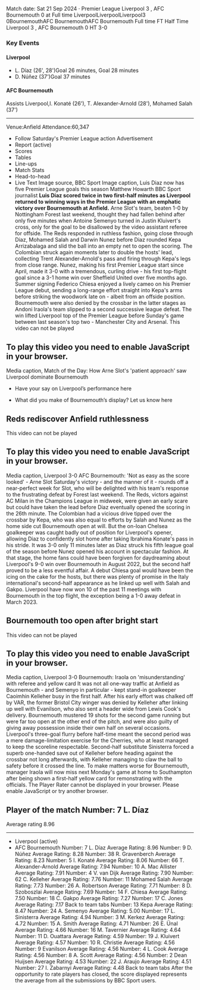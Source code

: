 Match date: Sat 21 Sep 2024
‧
Premier League
Liverpool 3 , AFC Bournemouth 0 at Full time
LiverpoolLiverpoolLiverpool3
0BournemouthAFC BournemouthAFC Bournemouth
Full time
FT
Half Time Liverpool 3 , AFC Bournemouth 0
HT 3-0
### Key Events
#### Liverpool
-   L. Díaz (26', 28')Goal 26 minutes, Goal 28 minutes
-   D. Núñez (37')Goal 37 minutes
#### AFC Bournemouth
Assists
Liverpool,I. Konaté (26'), T. Alexander-Arnold (28'), Mohamed Salah (37')
___
Venue:Anfield
Attendance:60,347
-   Follow Saturday's Premier League action
Advertisement
-   Report (active)
-   Scores
-   Tables
-   Line-ups
-   Match Stats
-   Head-to-head
-   Live Text
Image source, BBC Sport
Image caption,
Luis Diaz now has five Premier League goals this season
Matthew Howarth
BBC Sport journalist
**Luis Diaz scored twice in two first-half minutes as Liverpool returned to winning ways in the Premier League with an emphatic victory over Bournemouth at Anfield.**
Arne Slot's team, beaten 1-0 by Nottingham Forest last weekend, thought they had fallen behind after only five minutes when Antoine Semenyo turned in Justin Kluivert's cross, only for the goal to be disallowed by the video assistant referee for offside.
The Reds responded in ruthless fashion, going close through Diaz, Mohamed Salah and Darwin Nunez before Diaz rounded Kepa Arrizabalaga and slid the ball into an empty net to open the scoring.
The Colombian struck again moments later to double the hosts' lead, collecting Trent Alexander-Arnold's pass and firing through Kepa's legs from close range.
Nunez, making his first Premier League start since April, made it 3-0 with a tremendous, curling drive - his first top-flight goal since a 3-1 home win over Sheffield United over five months ago.
Summer signing Federico Chiesa enjoyed a lively cameo on his Premier League debut, sending a long-range effort straight into Kepa's arms before striking the woodwork late on - albeit from an offside position.
Bournemouth were also denied by the crossbar in the latter stages as Andoni Iraola's team slipped to a second successive league defeat.
The win lifted Liverpool top of the Premier League before Sunday's game between last season's top two - Manchester City and Arsenal.
This video can not be played
## To play this video you need to enable JavaScript in your browser.
Media caption,
Match of the Day: How Arne Slot's 'patient approach' saw Liverpool dominate Bournemouth
-   Have your say on Liverpool’s performance here
    
-   What did you make of Bournemouth’s display? Let us know here
    
## Reds rediscover Anfield ruthlessness
This video can not be played
## To play this video you need to enable JavaScript in your browser.
Media caption,
Liverpool 3-0 AFC Bournemouth: 'Not as easy as the score looked' - Arne Slot
Saturday's victory - and the manner of it - rounds off a near-perfect week for Slot, who will be delighted with his team's response to the frustrating defeat by Forest last weekend.
The Reds, victors against AC Milan in the Champions League in midweek, were given an early scare but could have taken the lead before Diaz eventually opened the scoring in the 26th minute.
The Colombian had a vicious drive tipped over the crossbar by Kepa, who was also equal to efforts by Salah and Nunez as the home side cut Bournemouth open at will.
But the on-loan Chelsea goalkeeper was caught badly out of position for Liverpool's opener, allowing Diaz to confidently slot home after taking Ibrahima Konate's pass in his stride.
It was 3-0 only 11 minutes later as Diaz struck his fifth league goal of the season before Nunez opened his account in spectacular fashion.
At that stage, the home fans could have been forgiven for daydreaming about Liverpool's 9-0 win over Bournemouth in August 2022, but the second half proved to be a less eventful affair.
A debut Chiesa goal would have been the icing on the cake for the hosts, but there was plenty of promise in the Italy international's second-half appearance as he linked up well with Salah and Gakpo.
Liverpool have now won 10 of the past 11 meetings with Bournemouth in the top flight, the exception being a 1-0 away defeat in March 2023.
## Bournemouth too open after bright start
This video can not be played
## To play this video you need to enable JavaScript in your browser.
Media caption,
Liverpool 3-0 Bournemouth: Iraola on 'misunderstanding' with referee and yellow card
It was not all one-way traffic at Anfield as Bournemouth - and Semenyo in particular - kept stand-in goalkeeper Caoimhin Kelleher busy in the first half.
After his early effort was chalked off by VAR, the former Bristol City winger was denied by Kelleher after linking up well with Evanilson, who also sent a header wide from Lewis Cook's delivery.
Bournemouth mustered 19 shots for the second game running but were far too open at the other end of the pitch, and were also guilty of giving away possession inside their own half on several occasions.
Liverpool's three-goal flurry before half-time meant the second period was a mere damage-limitation exercise for the Cherries, who at least managed to keep the scoreline respectable.
Second-half substitute Sinisterra forced a superb one-handed save out of Kelleher before heading against the crossbar not long afterwards, with Kelleher managing to claw the ball to safety before it crossed the line.
To make matters worse for Bournemouth, manager Iraola will now miss next Monday's game at home to Southampton after being shown a first-half yellow card for remonstrating with the officials.
The Player Rater cannot be displayed in your browser. Please enable JavaScript or try another browser.
## Player of the match Number: 7 L. Díaz
Average rating 8.96
___
-   Liverpool (active)
-   AFC Bournemouth
Number: 7 L. Díaz
Average Rating: 8.96
Number: 9 D. Núñez
Average Rating: 8.28
Number: 38 R. Gravenberch
Average Rating: 8.23
Number: 5 I. Konaté
Average Rating: 8.06
Number: 66 T. Alexander-Arnold
Average Rating: 7.94
Number: 10 A. Mac Allister
Average Rating: 7.91
Number: 4 V. van Dijk
Average Rating: 7.90
Number: 62 C. Kelleher
Average Rating: 7.76
Number: 11 Mohamed Salah
Average Rating: 7.73
Number: 26 A. Robertson
Average Rating: 7.71
Number: 8 D. Szoboszlai
Average Rating: 7.69
Number: 14 F. Chiesa
Average Rating: 7.50
Number: 18 C. Gakpo
Average Rating: 7.27
Number: 17 C. Jones
Average Rating: 7.17
Back to team tabs
Number: 13 Kepa
Average Rating: 8.47
Number: 24 A. Semenyo
Average Rating: 5.00
Number: 17 L. Sinisterra
Average Rating: 4.94
Number: 3 M. Kerkez
Average Rating: 4.72
Number: 15 A. Smith
Average Rating: 4.71
Number: 26 E. Ünal
Average Rating: 4.66
Number: 16 M. Tavernier
Average Rating: 4.64
Number: 11 D. Ouattara
Average Rating: 4.59
Number: 19 J. Kluivert
Average Rating: 4.57
Number: 10 R. Christie
Average Rating: 4.56
Number: 9 Evanilson
Average Rating: 4.56
Number: 4 L. Cook
Average Rating: 4.56
Number: 8 A. Scott
Average Rating: 4.56
Number: 2 Dean Huijsen
Average Rating: 4.53
Number: 22 J. Araujo
Average Rating: 4.51
Number: 27 I. Zabarnyi
Average Rating: 4.48
Back to team tabs
After the opportunity to rate players has closed, the score displayed represents the average from all the submissions by BBC Sport users.